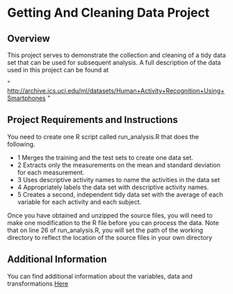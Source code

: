 # Getting And Cleaning Data Project

## Overview

This project serves to demonstrate the collection and cleaning of a tidy data set that can be used for subsequent analysis.
A full description of the data used in this project can be found at 

   " http://archive.ics.uci.edu/ml/datasets/Human+Activity+Recognition+Using+Smartphones "


## Project Requirements and Instructions

You need to create one R script called run_analysis.R that does the following. 
* 1 Merges the training and the test sets to create one data set.
* 2  Extracts only the measurements on the mean and standard deviation for each measurement. 
* 3 Uses descriptive activity names to name the activities in the data set
* 4 Appropriately labels the data set with descriptive activity names. 
* 5 Creates a second, independent tidy data set with the average of each variable for each activity and each subject.

Once you have obtained and unzipped the source files, you will need to make one modification to the R file before you can process the data. Note that on line 26 of run_analysis.R, you will set the path of the working directory to reflect the location of the source files in your own directory

## Additional Information

You can find additional information about the variables, data and transformations [Here](https://github.com/mostaafafarouk/Getting_And_Cleaning_Data.Project/blob/master/README.md)


